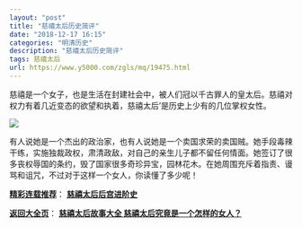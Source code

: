 ```yaml
---
layout: "post"
title: "慈禧太后历史简评"
date: "2018-12-17 16:15"
categories: "明清历史"
description: "慈禧太后历史简评"
tags: 慈禧太后
url: https://www.y5000.com/zgls/mq/19475.html
---
```






慈禧是一个女子，也是生活在封建社会中，被人们冠以千古罪人的皇太后。慈禧对权力有着几近变态的欲望和执着，慈禧太后’是历史上少有的几位掌权女性。

![](https://img.y5000.com/uploads/allimg/170420/6-1F420132949631.jpg)

有人说她是一个杰出的政治家，也有人说她是一个卖国求荣的卖国贼。她手段毒辣干练，实施独裁政权，肃清政敌，对自己的亲生儿子都不留任何情面。她签订了很多丧权辱国的条约，毁了国家很多奇珍异宝，园林花木。在她周围充斥着指责、谩骂和诅咒，不过对于这样一个女人，你读懂了多少呢！

[**精彩连载推荐**](https://www.y5000.com/zgls/mq/19477.html)：
**[慈禧太后后宫进阶史](https://www.y5000.com/zgls/mq/19477.html)**

[**返回大全页**](https://www.y5000.com/zgls/mq/19495.html)： **[慈禧太后故事大全
慈禧太后究竟是一个怎样的女人？](https://www.y5000.com/zgls/mq/19495.html)**
